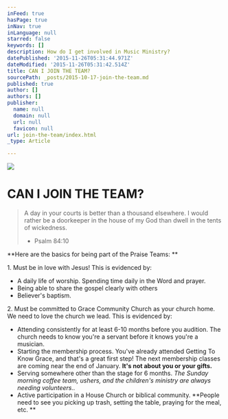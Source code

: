 ```yaml
---
inFeed: true
hasPage: true
inNav: true
inLanguage: null
starred: false
keywords: []
description: How do I get involved in Music Ministry?
datePublished: '2015-11-26T05:31:44.971Z'
dateModified: '2015-11-26T05:31:42.514Z'
title: CAN I JOIN THE TEAM?
sourcePath: _posts/2015-10-17-join-the-team.md
published: true
author: []
authors: []
publisher:
  name: null
  domain: null
  url: null
  favicon: null
url: join-the-team/index.html
_type: Article

---
```

![](https://the-grid-user-content.s3-us-west-2.amazonaws.com/39f78a67-73b8-4fef-86b5-bbd7fc34ee17.jpg)

# CAN I JOIN THE TEAM?

> A day in your courts is better than a thousand elsewhere. I would rather be a doorkeeper in the house of my God than dwell in the tents of wickedness.
> 
> - Psalm 84:10

**Here are the basics for being part of the Praise Teams: **

1\. Must be in love with Jesus!  This is evidenced by:

* A daily life of worship.  Spending time daily in the Word and prayer.
* Being able to share the gospel clearly with others 
* Believer's baptism. 

2\.  Must be committed to Grace Community Church as your church home. We need to love the church we lead. This is evidenced by:

* Attending consistently for at least 6-10 months before you audition. The church needs to know you're a servant before it knows you're a musician. 
* Starting the membership process. You've already attended Getting To Know Grace, and that's a great first step! The next membership classes are coming near the end of January.  **It's not about you or your gifts.**
* Serving somewhere other than the stage for 6 months. _The Sunday morning coffee team, ushers, and the children's ministry are always needing volunteers.._
* Active participation in a House Church or biblical community.  **People need to see you picking up trash, setting the table, praying for the meal, etc.  **